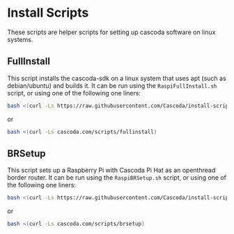 # Install Scripts

These scripts are helper scripts for setting up cascoda software on linux systems.

## FullInstall

This script installs the cascoda-sdk on a linux system that uses apt (such as debian/ubuntu) and builds it. It can be run using the ``RaspiFullInstall.sh`` script, or using one of the following one liners:

```bash
bash <(curl -Ls https://raw.githubusercontent.com/Cascoda/install-script/master/RaspiFullInstall.sh)
```
or
```bash
bash <(curl -Ls cascoda.com/scripts/fullinstall)
```

## BRSetup

This script sets up a Raspberry Pi with Cascoda Pi Hat as an openthread border router. It can be run using the ``RaspiBRSetup.sh`` script, or using one of the following one liners:

```bash
bash <(curl -Ls https://raw.githubusercontent.com/Cascoda/install-script/master/RaspiBRSetup.sh)
```
or
```bash
bash <(curl -Ls cascoda.com/scripts/brsetup)
```

